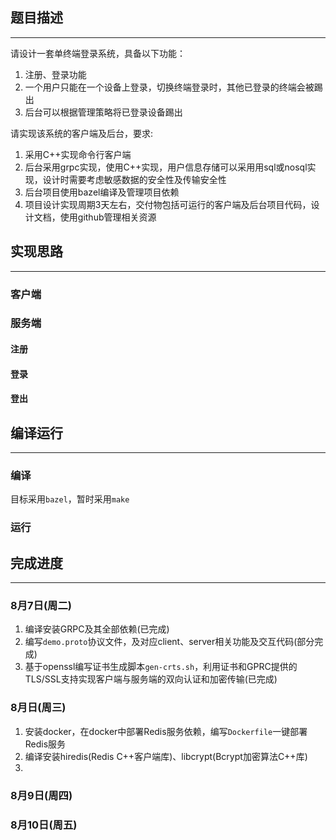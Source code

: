 ## 题目描述
---
请设计一套单终端登录系统，具备以下功能：
1. 注册、登录功能
2. 一个用户只能在一个设备上登录，切换终端登录时，其他已登录的终端会被踢出
3. 后台可以根据管理策略将已登录设备踢出

请实现该系统的客户端及后台，要求:
1. 采用C++实现命令行客户端
2. 后台采⽤grpc实现，使用C++实现，⽤户信息存储可以采⽤用sql或nosql实现，设计时需要考虑敏感数据的安全性及传输安全性
3. 后台项目使用bazel编译及管理项目依赖
4. 项目设计实现周期3天左右，交付物包括可运行的客户端及后台项目代码，设计文档，使用github管理相关资源


## 实现思路
---
### 客户端


### 服务端
#### 注册

#### 登录

#### 登出


## 编译运行
---
### 编译
目标采用`bazel`，暂时采用`make`

### 运行


## 完成进度
---
### 8月7日(周二)
1. 编译安装GRPC及其全部依赖(已完成)
2. 编写`demo.proto`协议文件，及对应client、server相关功能及交互代码(部分完成)
3. 基于openssl编写证书生成脚本`gen-crts.sh`，利用证书和GPRC提供的TLS/SSL支持实现客户端与服务端的双向认证和加密传输(已完成)

### 8月日(周三)
1. 安装docker，在docker中部署Redis服务依赖，编写`Dockerfile`一键部署Redis服务
2. 编译安装hiredis(Redis C++客户端库)、libcrypt(Bcrypt加密算法C++库)
3. 

### 8月9日(周四)


### 8月10日(周五)